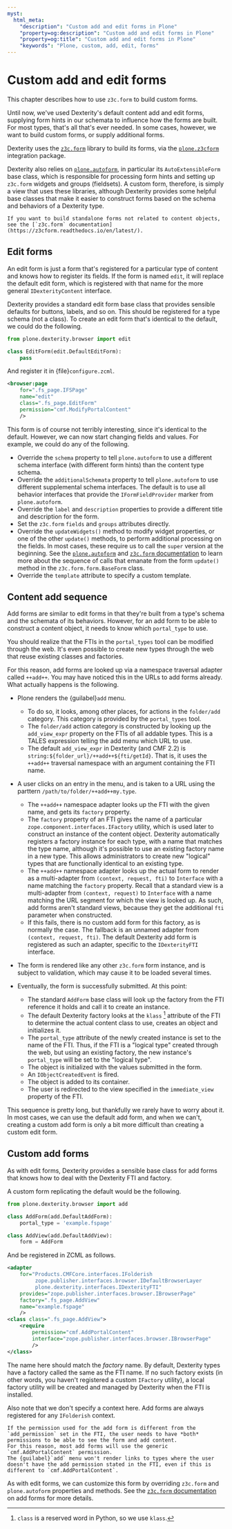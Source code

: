 ```yaml
---
myst:
  html_meta:
    "description": "Custom add and edit forms in Plone"
    "property=og:description": "Custom add and edit forms in Plone"
    "property=og:title": "Custom add and edit forms in Plone"
    "keywords": "Plone, custom, add, edit, forms"
---
```


# Custom add and edit forms

This chapter describes how to use `z3c.form` to build custom forms.

Until now, we've used Dexterity's default content add and edit forms, supplying form hints in our schemata to influence how the forms are built.
For most types, that's all that's ever needed.
In some cases, however, we want to build custom forms, or supply additional forms.

Dexterity uses the [`z3c.form`](https://z3cform.readthedocs.io/en/latest/) library to build its forms, via the [`plone.z3cform`](https://pypi.org/project/plone.z3cform/) integration package.

Dexterity also relies on [`plone.autoform`](https://pypi.org/project/plone.autoform/), in particular its `AutoExtensibleForm` base class, which is responsible for processing form hints and setting up `z3c.form` widgets and groups (fieldsets).
A custom form, therefore, is simply a view that uses these libraries, although Dexterity provides some helpful base classes that make it easier to construct forms based on the schema and behaviors of a Dexterity type.

```{note}
If you want to build standalone forms not related to content objects, see the [`z3c.form` documentation](https://z3cform.readthedocs.io/en/latest/).
```


## Edit forms

An edit form is just a form that's registered for a particular type of content and knows how to register its fields.
If the form is named `edit`, it will replace the default edit form, which is registered with that name for the more general `IDexterityContent` interface.

Dexterity provides a standard edit form base class that provides sensible defaults for buttons, labels, and so on.
This should be registered for a type schema (not a class).
To create an edit form that's identical to the default, we could do the following.

```python
from plone.dexterity.browser import edit

class EditForm(edit.DefaultEditForm):
    pass
```

And register it in {file}`configure.zcml`.

```xml
<browser:page
    for=".fs_page.IFSPage"
    name="edit"
    class=".fs_page.EditForm"
    permission="cmf.ModifyPortalContent"
    />
```

This form is of course not terribly interesting, since it's identical to the default.
However, we can now start changing fields and values.
For example, we could do any of the following.

-   Override the `schema` property to tell `plone.autoform` to use a different schema interface (with different form hints) than the content type schema.
-   Override the `additionalSchemata` property to tell `plone.autoform` to use different supplemental schema interfaces.
    The default is to use all behavior interfaces that provide the `IFormFieldProvider` marker from `plone.autoform`.
-   Override the `label` and `description` properties to provide a different title and description for the form.
-   Set the `z3c.form` `fields` and `groups` attributes directly.
-   Override the `updateWidgets()` method to modify widget properties, or one of the other `update()` methods, to perform additional processing on the fields.
    In most cases, these require us to call the `super` version at the beginning.
    See the [`plone.autoform`](https://pypi.org/project/plone.autoform/#introduction) and [`z3c.form` documentation](https://z3cform.readthedocs.io/en/latest/) to learn more about the sequence of calls that emanate from the form `update()` method in the `z3c.form.form.BaseForm` class.
-   Override the `template` attribute to specify a custom template.


## Content add sequence

Add forms are similar to edit forms in that they're built from a type's schema and the schemata of its behaviors.
However, for an add form to be able to construct a content object, it needs to know which `portal_type` to use.

You should realize that the FTIs in the `portal_types` tool can be modified through the web.
It's even possible to create new types through the web that reuse existing classes and factories.

For this reason, add forms are looked up via a namespace traversal adapter called `++add++`.
You may have noticed this in the URLs to add forms already.
What actually happens is the following.

-   Plone renders the {guilabel}`add` menu.

    -   To do so, it looks, among other places, for actions in the `folder/add` category.
        This category is provided by the `portal_types` tool.
    -   The `folder/add` action category is constructed by looking up the `add_view_expr` property on the FTIs of all addable types.
        This is a TALES expression telling the add menu which URL to use.
    -   The default `add_view_expr` in Dexterity (and CMF 2.2) is `string:${folder_url}/++add++${fti/getId}`.
        That is, it uses the `++add++` traversal namespace with an argument containing the FTI name.

-   A user clicks on an entry in the menu, and is taken to a URL using the parttern `/path/to/folder/++add++my.type`.

    -   The `++add++` namespace adapter looks up the FTI with the given name, and gets its `factory` property.
    -   The `factory` property of an FTI gives the name of a particular `zope.component.interfaces.IFactory` utility, which is used later to construct an instance of the content object.
        Dexterity automatically registers a factory instance for each type, with a name that matches the type name, although it's possible to use an existing factory name in a new type.
        This allows administrators to create new "logical" types that are functionally identical to an existing type.
    -   The `++add++` namespace adapter looks up the actual form to render as a multi-adapter from `(context, request, fti)` to `Interface` with a name matching the `factory` property.
        Recall that a standard view is a multi-adapter from `(context, request)` to `Interface` with a name matching the URL segment for which the view is looked up.
        As such, add forms aren't standard views, because they get the additional `fti` parameter when constructed.
    -   If this fails, there is no custom add form for this factory, as is normally the case.
        The fallback is an unnamed adapter from `(context, request, fti)`.
        The default Dexterity add form is registered as such an adapter, specific to the `IDexterityFTI` interface.

-   The form is rendered like any other `z3c.form` form instance, and is subject to validation, which may cause it to be loaded several times.

-   Eventually, the form is successfully submitted.
    At this point:

    -   The standard `AddForm` base class will look up the factory from the FTI reference it holds and call it to create an instance.
    -   The default Dexterity factory looks at the `klass` [^id2] attribute of the FTI to determine the actual content class to use, creates an object and initializes it.
    -   The `portal_type` attribute of the newly created instance is set to the name of the FTI.
        Thus, if the FTI is a "logical type" created through the web, but using an existing factory, the new instance's `portal_type` will be set to the "logical type".
    -   The object is initialized with the values submitted in the form.
    -   An `IObjectCreatedEvent` is fired.
    -   The object is added to its container.
    -   The user is redirected to the view specified in the `immediate_view` property of the FTI.

[^id2]: `class` is a reserved word in Python, so we use `klass`.

This sequence is pretty long, but thankfully we rarely have to worry about it.
In most cases, we can use the default add form, and when we can't, creating a custom add form is only a bit more difficult than creating a custom edit form.


## Custom add forms

As with edit forms, Dexterity provides a sensible base class for add forms that knows how to deal with the Dexterity FTI and factory.

A custom form replicating the default would be the following.

```python
from plone.dexterity.browser import add

class AddForm(add.DefaultAddForm):
    portal_type = 'example.fspage'

class AddView(add.DefaultAddView):
    form = AddForm
```

And be registered in ZCML as follows.

```xml
<adapter
    for="Products.CMFCore.interfaces.IFolderish
         zope.publisher.interfaces.browser.IDefaultBrowserLayer
         plone.dexterity.interfaces.IDexterityFTI"
    provides="zope.publisher.interfaces.browser.IBrowserPage"
    factory=".fs_page.AddView"
    name="example.fspage"
    />
<class class=".fs_page.AddView">
    <require
        permission="cmf.AddPortalContent"
        interface="zope.publisher.interfaces.browser.IBrowserPage"
        />
</class>
```

The name here should match the *factory* name.
By default, Dexterity types have a factory called the same as the FTI name.
If no such factory exists (in other words, you haven't registered a custom `IFactory` utility), a local factory utility will be created and managed by Dexterity when the FTI is installed.

Also note that we don't specify a context here.
Add forms are always registered for any `IFolderish` context.

```{note}
If the permission used for the add form is different from the `add_permission` set in the FTI, the user needs to have *both* permissions to be able to see the form and add content.
For this reason, most add forms will use the generic `cmf.AddPortalContent` permission.
The {guilabel}`add` menu won't render links to types where the user doesn't have the add permission stated in the FTI, even if this is different to `cmf.AddPortalContent`.
```

As with edit forms, we can customize this form by overriding `z3c.form` and `plone.autoform` properties and methods.
See the [`z3c.form` documentation](https://z3cform.readthedocs.io/en/latest/) on add forms for more details.
